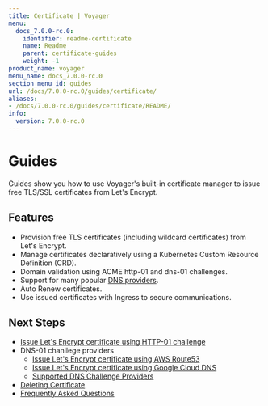 ```yaml
---
title: Certificate | Voyager
menu:
  docs_7.0.0-rc.0:
    identifier: readme-certificate
    name: Readme
    parent: certificate-guides
    weight: -1
product_name: voyager
menu_name: docs_7.0.0-rc.0
section_menu_id: guides
url: /docs/7.0.0-rc.0/guides/certificate/
aliases:
- /docs/7.0.0-rc.0/guides/certificate/README/
info:
  version: 7.0.0-rc.0
---
```


# Guides

Guides show you how to use Voyager's built-in certificate manager to issue free TLS/SSL certificates from Let's Encrypt.

## Features
- Provision free TLS certificates (including wildcard certificates) from Let's Encrypt.
- Manage certificates declaratively using a Kubernetes Custom Resource Definition (CRD).
- Domain validation using ACME http-01 and dns-01 challenges.
- Support for many popular [DNS providers](/docs/7.0.0-rc.0/guides/certificate/dns/providers).
- Auto Renew certificates.
- Use issued certificates with Ingress to secure communications.

## Next Steps
- [Issue Let's Encrypt certificate using HTTP-01 challenge](/docs/7.0.0-rc.0/guides/certificate/http/overview)
- DNS-01 chanllege providers
  - [Issue Let's Encrypt certificate using AWS Route53](/docs/7.0.0-rc.0/guides/certificate/dns/route53)
  - [Issue Let's Encrypt certificate using Google Cloud DNS](/docs/7.0.0-rc.0/guides/certificate/dns/google-cloud)
  - [Supported DNS Challenge Providers](/docs/7.0.0-rc.0/guides/certificate/dns/providers)
- [Deleting Certificate](/docs/7.0.0-rc.0/guides/certificate/delete)
- [Frequently Asked Questions](/docs/7.0.0-rc.0/guides/certificate/faq)
